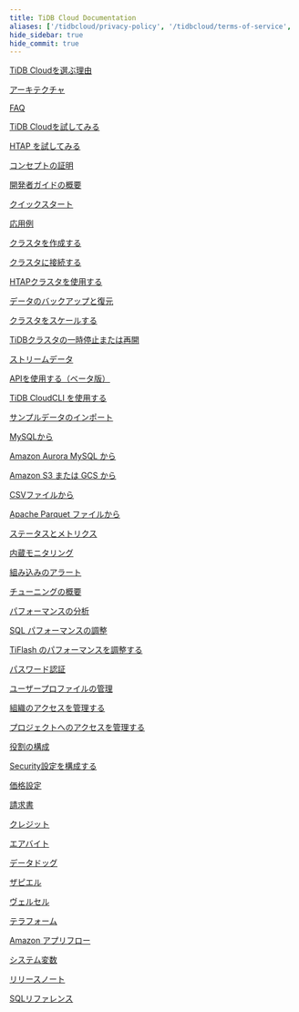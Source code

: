 ```yaml
---
title: TiDB Cloud Documentation
aliases: ['/tidbcloud/privacy-policy', '/tidbcloud/terms-of-service', '/tidbcloud/service-level-agreement']
hide_sidebar: true
hide_commit: true
---
```


<LearningPathContainer platform="tidb-cloud" title="TiDBクラウド" subTitle="TiDB Cloudは、完全に管理された Database-as-a-Service (DBaaS) であり、TiDB のすべての優れた機能をクラウドにもたらします。 TiDB Cloudを使用するために必要なガイド、サンプル、リファレンスを見つけてください。">

<LearningPath label="Learn" icon="cloud1">

[<a href="https://docs.pingcap.com/tidbcloud/tidb-cloud-intro">TiDB Cloudを選ぶ理由</a>](https://docs.pingcap.com/tidbcloud/tidb-cloud-intro)

[<a href="https://docs.pingcap.com/tidbcloud/tidb-cloud-intro#architecture">アーキテクチャ</a>](https://docs.pingcap.com/tidbcloud/tidb-cloud-intro#architecture)

[<a href="https://docs.pingcap.com/tidbcloud/tidb-cloud-faq">FAQ</a>](https://docs.pingcap.com/tidbcloud/tidb-cloud-faq)

</LearningPath>

<LearningPath label="Try" icon="cloud5">

[<a href="https://docs.pingcap.com/tidbcloud/tidb-cloud-quickstart">TiDB Cloudを試してみる</a>](https://docs.pingcap.com/tidbcloud/tidb-cloud-quickstart)

[<a href="https://docs.pingcap.com/tidbcloud/tidb-cloud-htap-quickstart">HTAP を試してみる</a>](https://docs.pingcap.com/tidbcloud/tidb-cloud-htap-quickstart)

[<a href="https://docs.pingcap.com/tidbcloud/tidb-cloud-poc">コンセプトの証明</a>](https://docs.pingcap.com/tidbcloud/tidb-cloud-poc)

</LearningPath>

<LearningPath label="Develop" icon="doc8">

[<a href="https://docs.pingcap.com/tidbcloud/dev-guide-overview">開発者ガイドの概要</a>](https://docs.pingcap.com/tidbcloud/dev-guide-overview)

[<a href="https://docs.pingcap.com/tidbcloud/dev-guide-build-cluster-in-cloud">クイックスタート</a>](https://docs.pingcap.com/tidbcloud/dev-guide-build-cluster-in-cloud)

[<a href="https://docs.pingcap.com/tidbcloud/dev-guide-sample-application-spring-boot">応用例</a>](https://docs.pingcap.com/tidbcloud/dev-guide-sample-application-spring-boot)

</LearningPath>

<LearningPath label="Maintain" icon="cloud7">

[<a href="https://docs.pingcap.com/tidbcloud/create-tidb-cluster">クラスタを作成する</a>](https://docs.pingcap.com/tidbcloud/create-tidb-cluster)

[<a href="https://docs.pingcap.com/tidbcloud/connect-to-tidb-cluster">クラスタに接続する</a>](https://docs.pingcap.com/tidbcloud/connect-to-tidb-cluster)

[<a href="https://docs.pingcap.com/tidbcloud/tiflash-overview">HTAPクラスタを使用する</a>](https://docs.pingcap.com/tidbcloud/tiflash-overview)

[<a href="https://docs.pingcap.com/tidbcloud/backup-and-restore">データのバックアップと復元</a>](https://docs.pingcap.com/tidbcloud/backup-and-restore)

[<a href="https://docs.pingcap.com/tidbcloud/scale-tidb-cluster">クラスタをスケールする</a>](https://docs.pingcap.com/tidbcloud/scale-tidb-cluster)

[<a href="https://docs.pingcap.com/tidbcloud/pause-or-resume-tidb-cluster">TiDBクラスタの一時停止または再開</a>](https://docs.pingcap.com/tidbcloud/pause-or-resume-tidb-cluster)

[<a href="http://docs.pingcap.com/tidbcloud/changefeed-overview">ストリームデータ</a>](http://docs.pingcap.com/tidbcloud/changefeed-overview)

[<a href="https://docs.pingcap.com/tidbcloud/api-overview">APIを使用する（ベータ版）</a>](https://docs.pingcap.com/tidbcloud/api-overview)

[<a href="https://docs.pingcap.com/tidbcloud/get-started-with-cli">TiDB CloudCLI を使用する</a>](https://docs.pingcap.com/tidbcloud/get-started-with-cli)

</LearningPath>

<LearningPath label="Migrate" icon="cloud3">

[<a href="https://docs.pingcap.com/tidbcloud/import-sample-data">サンプルデータのインポート</a>](https://docs.pingcap.com/tidbcloud/import-sample-data)

[<a href="https://docs.pingcap.com/tidbcloud/migrate-data-into-tidb">MySQLから</a>](https://docs.pingcap.com/tidbcloud/migrate-data-into-tidb)

[<a href="https://docs.pingcap.com/tidbcloud/migrate-from-aurora-bulk-import">Amazon Aurora MySQL から</a>](https://docs.pingcap.com/tidbcloud/migrate-from-aurora-bulk-import)

[<a href="https://docs.pingcap.com/tidbcloud/migrate-from-amazon-s3-or-gcs">Amazon S3 または GCS から</a>](https://docs.pingcap.com/tidbcloud/migrate-from-amazon-s3-or-gcs)

[<a href="https://docs.pingcap.com/tidbcloud/import-csv-files">CSVファイルから</a>](https://docs.pingcap.com/tidbcloud/import-csv-files)

[<a href="https://docs.pingcap.com/tidbcloud/import-csv-files">Apache Parquet ファイルから</a>](https://docs.pingcap.com/tidbcloud/import-csv-files)

</LearningPath>

<LearningPath label="Monitor" icon="cloud6">

[<a href="https://docs.pingcap.com/tidbcloud/monitor-tidb-cluster">ステータスとメトリクス</a>](https://docs.pingcap.com/tidbcloud/monitor-tidb-cluster)

[<a href="https://docs.pingcap.com/tidbcloud/built-in-monitoring">内蔵モニタリング</a>](https://docs.pingcap.com/tidbcloud/built-in-monitoring)

[<a href="https://docs.pingcap.com/tidbcloud/monitor-built-in-alerting">組み込みのアラート</a>](https://docs.pingcap.com/tidbcloud/monitor-built-in-alerting)

</LearningPath>

<LearningPath label="Tune" icon="tidb-cloud-tune">

[<a href="https://docs.pingcap.com/tidbcloud/tidb-cloud-tune-performance-overview">チューニングの概要</a>](https://docs.pingcap.com/tidbcloud/tidb-cloud-tune-performance-overview)

[<a href="https://docs.pingcap.com/tidbcloud/tune-performance">パフォーマンスの分析</a>](https://docs.pingcap.com/tidbcloud/tune-performance)

[<a href="https://docs.pingcap.com/tidbcloud/tidb-cloud-sql-tuning-overview">SQL パフォーマンスの調整</a>](https://docs.pingcap.com/tidbcloud/tidb-cloud-sql-tuning-overview)

[<a href="https://docs.pingcap.com/tidbcloud/tune-tiflash-performance">TiFlash のパフォーマンスを調整する</a>](https://docs.pingcap.com/tidbcloud/tune-tiflash-performance)

</LearningPath>

<LearningPath label="Security" icon="users">

[<a href="https://docs.pingcap.com/tidbcloud/tidb-cloud-password-authentication">パスワード認証</a>](https://docs.pingcap.com/tidbcloud/tidb-cloud-password-authentication)

[<a href="https://docs.pingcap.com/tidbcloud/manage-user-access#manage-user-profiles">ユーザープロファイルの管理</a>](https://docs.pingcap.com/tidbcloud/manage-user-access#manage-user-profiles)

[<a href="https://docs.pingcap.com/tidbcloud/manage-user-access#manage-organization-access">組織のアクセスを管理する</a>](https://docs.pingcap.com/tidbcloud/manage-user-access#manage-organization-access)

[<a href="https://docs.pingcap.com/tidbcloud/manage-user-access#manage-project-access">プロジェクトへのアクセスを管理する</a>](https://docs.pingcap.com/tidbcloud/manage-user-access#manage-project-access)

[<a href="https://docs.pingcap.com/tidbcloud/manage-user-access#manage-role-access">役割の構成</a>](https://docs.pingcap.com/tidbcloud/manage-user-access#manage-role-access)

[<a href="https://docs.pingcap.com/tidbcloud/configure-security-settings">Security設定を構成する</a>](https://docs.pingcap.com/tidbcloud/configure-security-settings)

</LearningPath>

<LearningPath label="Billing" icon="cloud2">

[<a href="https://en.pingcap.com/tidb-cloud-pricing/">価格設定</a>](https://en.pingcap.com/tidb-cloud-pricing/)

[<a href="https://docs.pingcap.com/tidbcloud/tidb-cloud-billing#invoices">請求書</a>](https://docs.pingcap.com/tidbcloud/tidb-cloud-billing#invoices)

[<a href="https://docs.pingcap.com/tidbcloud/tidb-cloud-billing#credits">クレジット</a>](https://docs.pingcap.com/tidbcloud/tidb-cloud-billing#credits)

</LearningPath>

<LearningPath label="Integrations" icon="cloud4">

[<a href="https://docs.pingcap.com/tidbcloud/integrate-tidbcloud-with-airbyte">エアバイト</a>](https://docs.pingcap.com/tidbcloud/integrate-tidbcloud-with-airbyte)

[<a href="https://docs.pingcap.com/tidbcloud/monitor-datadog-integration">データドッグ</a>](https://docs.pingcap.com/tidbcloud/monitor-datadog-integration)

[<a href="https://docs.pingcap.com/tidbcloud/integrate-tidbcloud-with-zapier">ザピエル</a>](https://docs.pingcap.com/tidbcloud/integrate-tidbcloud-with-zapier)

[<a href="https://docs.pingcap.com/tidbcloud/integrate-tidbcloud-with-vercel">ヴェルセル</a>](https://docs.pingcap.com/tidbcloud/integrate-tidbcloud-with-vercel)

[<a href="https://docs.pingcap.com/tidbcloud/terraform-tidbcloud-provider-overview">テラフォーム</a>](https://docs.pingcap.com/tidbcloud/terraform-tidbcloud-provider-overview)

[<a href="https://docs.pingcap.com/tidbcloud/dev-guide-aws-appflow-integration">Amazon アプリフロー</a>](https://docs.pingcap.com/tidbcloud/dev-guide-aws-appflow-integration)

</LearningPath>

<LearningPath label="Reference" icon="cloud-dev">

[<a href="https://docs.pingcap.com/tidbcloud/system-variables">システム変数</a>](https://docs.pingcap.com/tidbcloud/system-variables)

[<a href="https://docs.pingcap.com/tidbcloud/tidb-cloud-release-notes">リリースノート</a>](https://docs.pingcap.com/tidbcloud/tidb-cloud-release-notes)

[<a href="https://docs.pingcap.com/tidbcloud/basic-sql-operations">SQLリファレンス</a>](https://docs.pingcap.com/tidbcloud/basic-sql-operations)

</LearningPath>

</LearningPathContainer>
